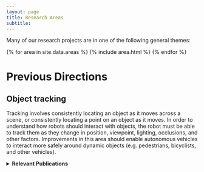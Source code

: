 ```yaml
---
layout: page
title: Research Areas
subtitle:
---
```


Many of our research projects are in one of the following general themes:

<div>
{% for area in site.data.areas %}
    {% include area.html %}
{% endfor %}
</div>

# Previous Directions

## Object tracking

Tracking involves consistently locating an object as it moves across a scene, or consistently locating a point on an object as it moves.  In order to understand how robots should interact with objects, the robot must be able to track them as they change in position, viewpoint, lighting, occlusions, and other factors.  Improvements in this area should enable autonomous vehicles to interact more safely around dynamic objects (e.g. pedestrians, bicyclists, and other vehicles).

<details>
<summary style="display: list-item;"><b>Relevant Publications</b></summary>
<div>
    <table cellpadding="10" width="100%">
        {% assign pubs = site.data.pubs | where: 'tags', 'object-tracking' %}
        {% for pub in pubs %}
            {% include pub.html %}
        {% endfor %}
    </table>
    </div>
</details>